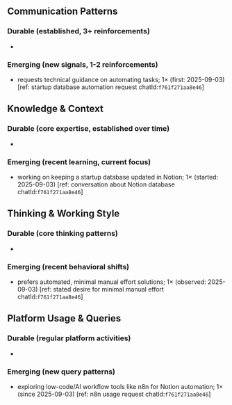 ## Communication Patterns
### Durable (established, 3+ reinforcements)
- 

### Emerging (new signals, 1-2 reinforcements)
- requests technical guidance on automating tasks; 1× (first: 2025-09-03) [ref: startup database automation request chatId:`f761f271aa8e46`]

## Knowledge & Context
### Durable (core expertise, established over time)
- 

### Emerging (recent learning, current focus)
- working on keeping a startup database updated in Notion; 1× (started: 2025-09-03) [ref: conversation about Notion database chatId:`f761f271aa8e46`]

## Thinking & Working Style
### Durable (core thinking patterns)
- 

### Emerging (recent behavioral shifts)
- prefers automated, minimal manual effort solutions; 1× (observed: 2025-09-03) [ref: stated desire for minimal manual effort chatId:`f761f271aa8e46`]

## Platform Usage & Queries
### Durable (regular platform activities)
- 

### Emerging (new query patterns)
- exploring low-code/AI workflow tools like n8n for Notion automation; 1× (since 2025-09-03) [ref: n8n usage request chatId:`f761f271aa8e46`]